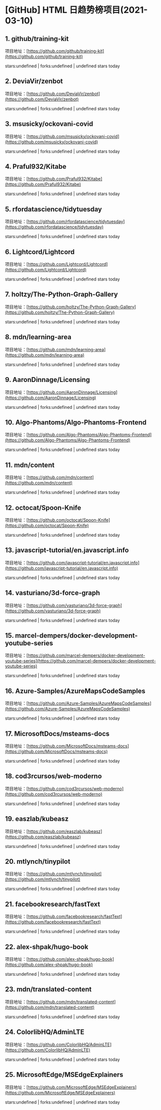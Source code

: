 # [GitHub] HTML 日趋势榜项目(2021-03-10)

## 1. github/training-kit 

项目地址：[https://github.com/github/training-kit](https://github.com/github/training-kit)

stars:undefined | forks:undefined | undefined stars today 



## 2. DeviaVir/zenbot 

项目地址：[https://github.com/DeviaVir/zenbot](https://github.com/DeviaVir/zenbot)

stars:undefined | forks:undefined | undefined stars today 



## 3. msusicky/ockovani-covid 

项目地址：[https://github.com/msusicky/ockovani-covid](https://github.com/msusicky/ockovani-covid)

stars:undefined | forks:undefined | undefined stars today 



## 4. Praful932/Kitabe 

项目地址：[https://github.com/Praful932/Kitabe](https://github.com/Praful932/Kitabe)

stars:undefined | forks:undefined | undefined stars today 



## 5. rfordatascience/tidytuesday 

项目地址：[https://github.com/rfordatascience/tidytuesday](https://github.com/rfordatascience/tidytuesday)

stars:undefined | forks:undefined | undefined stars today 



## 6. Lightcord/Lightcord 

项目地址：[https://github.com/Lightcord/Lightcord](https://github.com/Lightcord/Lightcord)

stars:undefined | forks:undefined | undefined stars today 



## 7. holtzy/The-Python-Graph-Gallery 

项目地址：[https://github.com/holtzy/The-Python-Graph-Gallery](https://github.com/holtzy/The-Python-Graph-Gallery)

stars:undefined | forks:undefined | undefined stars today 



## 8. mdn/learning-area 

项目地址：[https://github.com/mdn/learning-area](https://github.com/mdn/learning-area)

stars:undefined | forks:undefined | undefined stars today 



## 9. AaronDinnage/Licensing 

项目地址：[https://github.com/AaronDinnage/Licensing](https://github.com/AaronDinnage/Licensing)

stars:undefined | forks:undefined | undefined stars today 



## 10. Algo-Phantoms/Algo-Phantoms-Frontend 

项目地址：[https://github.com/Algo-Phantoms/Algo-Phantoms-Frontend](https://github.com/Algo-Phantoms/Algo-Phantoms-Frontend)

stars:undefined | forks:undefined | undefined stars today 



## 11. mdn/content 

项目地址：[https://github.com/mdn/content](https://github.com/mdn/content)

stars:undefined | forks:undefined | undefined stars today 



## 12. octocat/Spoon-Knife 

项目地址：[https://github.com/octocat/Spoon-Knife](https://github.com/octocat/Spoon-Knife)

stars:undefined | forks:undefined | undefined stars today 



## 13. javascript-tutorial/en.javascript.info 

项目地址：[https://github.com/javascript-tutorial/en.javascript.info](https://github.com/javascript-tutorial/en.javascript.info)

stars:undefined | forks:undefined | undefined stars today 



## 14. vasturiano/3d-force-graph 

项目地址：[https://github.com/vasturiano/3d-force-graph](https://github.com/vasturiano/3d-force-graph)

stars:undefined | forks:undefined | undefined stars today 



## 15. marcel-dempers/docker-development-youtube-series 

项目地址：[https://github.com/marcel-dempers/docker-development-youtube-series](https://github.com/marcel-dempers/docker-development-youtube-series)

stars:undefined | forks:undefined | undefined stars today 



## 16. Azure-Samples/AzureMapsCodeSamples 

项目地址：[https://github.com/Azure-Samples/AzureMapsCodeSamples](https://github.com/Azure-Samples/AzureMapsCodeSamples)

stars:undefined | forks:undefined | undefined stars today 



## 17. MicrosoftDocs/msteams-docs 

项目地址：[https://github.com/MicrosoftDocs/msteams-docs](https://github.com/MicrosoftDocs/msteams-docs)

stars:undefined | forks:undefined | undefined stars today 



## 18. cod3rcursos/web-moderno 

项目地址：[https://github.com/cod3rcursos/web-moderno](https://github.com/cod3rcursos/web-moderno)

stars:undefined | forks:undefined | undefined stars today 



## 19. easzlab/kubeasz 

项目地址：[https://github.com/easzlab/kubeasz](https://github.com/easzlab/kubeasz)

stars:undefined | forks:undefined | undefined stars today 



## 20. mtlynch/tinypilot 

项目地址：[https://github.com/mtlynch/tinypilot](https://github.com/mtlynch/tinypilot)

stars:undefined | forks:undefined | undefined stars today 



## 21. facebookresearch/fastText 

项目地址：[https://github.com/facebookresearch/fastText](https://github.com/facebookresearch/fastText)

stars:undefined | forks:undefined | undefined stars today 



## 22. alex-shpak/hugo-book 

项目地址：[https://github.com/alex-shpak/hugo-book](https://github.com/alex-shpak/hugo-book)

stars:undefined | forks:undefined | undefined stars today 



## 23. mdn/translated-content 

项目地址：[https://github.com/mdn/translated-content](https://github.com/mdn/translated-content)

stars:undefined | forks:undefined | undefined stars today 



## 24. ColorlibHQ/AdminLTE 

项目地址：[https://github.com/ColorlibHQ/AdminLTE](https://github.com/ColorlibHQ/AdminLTE)

stars:undefined | forks:undefined | undefined stars today 



## 25. MicrosoftEdge/MSEdgeExplainers 

项目地址：[https://github.com/MicrosoftEdge/MSEdgeExplainers](https://github.com/MicrosoftEdge/MSEdgeExplainers)

stars:undefined | forks:undefined | undefined stars today 



